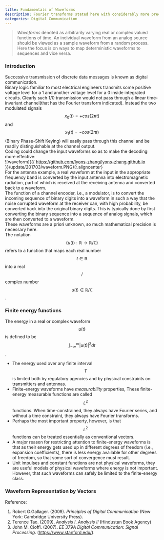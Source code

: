 ```yaml
---
title: Fundamentals of Waveforms
description: Fourier transforms stated here with considerably more precision and interpretation.
categories: Digital Communication
---
```


> *Waveforms* denoted as arbitrarily varying real or complex valued functions of time. An individual waveform from an analog source should be viewed as a sample waveform from a random process. Here the focus is on ways to map deterministic waveforms to sequences and vice versa.  

### **Introduction**
Successive transmission of discrete data messages is known as digital communication.  
Binary logic familiar to most electrical engineers transmits some positive voltage level for a 1 and another voltage level for a 0 inside integrated circuits. Clearly such 1/0 transmission would not pass through a linear time-invariant channel(that has the Fourier transform indicated). Instead the two modulated signals $$x_0(t) = +cos(2\pi t)$$ and $$x_1(t) = −cos(2\pi t)$$ (Binary Phase-Shift Keying) will easily pass through this channel and be readily distinguishable at the channel output.  
Coding could change the input waveforms so as to make the decoding more effective:  
![waveform]({{ https://github.com/lyons-zhang/lyons-zhang.github.io }}/update/201703/waveform.PNG){:.aligncenter}  
For the antenna example, a real waveform at the input in the appropriate frequency band is converted by the input antenna into electromagnetic radiation, part of which is received at the receiving antenna and converted back to a waveform.  
The function of a channel encoder, i.e., a modulator, is to convert the incoming sequence of binary digits into a waveform in such a way that the noise corrupted waveform at the receiver can, with high probability, be converted back into the original binary digits. This is typically done by first converting the binary sequence into a sequence of analog signals, which are then converted to a waveform.  
These waveforms are a priori unknown, so much mathematical precision is necessary here.  
The notation $$\{u(t) : \mathbb{R} \rightarrow \mathbb{R}/\mathbb{C}\}$$ refers to a function that maps each real number $$t \in \mathbb{R}$$ into a real$$/$$complex number $$u(t) \in \mathbb{R}/\mathbb{C}$$.  
### **Finite energy functions**
The energy in a real or complex waveform $$u(t)$$ is defined to be $$\int_{-\infty}^\infty|u(t)|^2dt$$.  
* The energy used over any finite interval $$T$$ is limited both by regulatory agencies and by physical constraints on transmitters and antennas.
* Finite-energy waveforms have *measurability* properties, These finite-energy measurable functions are called $$L^2$$ functions. When time-constrained, they always have Fourier series, and without a time constraint, they always have Fourier transforms.
* Perhaps the most important property, however, is that $$L^2$$ functions can be treated essentially as conventional vectors.
* A major reason for restricting attention to finite-energy waveforms is that as their energy gets used up in different degrees of freedom (i.e., expansion coefficients), there is less energy available for other degrees of freedom, so that some sort of convergence must result. 
* Unit impulses and constant functions are not physical waveforms, they are useful models of physical waveforms where energy is not important. However, that such waveforms can safely be limited to the finite-energy class.  

### **Waveform Representation by Vectors**


Reference:

1. Robert G.Gallager. (2009). *Principles of Digital Communication* (New York: Cambridge University Press).
2. Terence Tao. (2009). *Analysis I*. *Analysis II* (Hindustan Book Agency)
3. John M. Cioffi. (2007). *EE 379A Digital Communication: Signal Processing*. (https://www.stanford.edu/).
